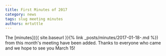 ```yaml
---
title: First Minutes of 2017
category: news
tags: slug meeting minutes
authors: mrtuttle
---
```


The [minutes]({{ site.baseurl }}{% link _posts/minutes/2017-01-18-.md %}) from this month's meeting have been added.  Thanks to everyone who came and we hope to see you March 15!
